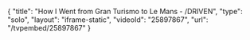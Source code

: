 {
    "title": "How I Went from Gran Turismo to Le Mans - \/DRIVEN",
    "type": "solo",
    "layout": "iframe-static",
    "videoId": "25897867",
    "url": "\/tvpembed\/25897867"
}